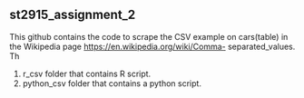 ## st2915_assignment_2

This github contains the code to scrape the CSV example on cars(table) in the Wikipedia page https://en.wikipedia.org/wiki/Comma- separated_values. 
Th
1. r_csv folder that contains R script.
2. python_csv folder that contains a python script.
